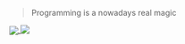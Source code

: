 > Programming is a nowadays real magic

<a href="https://github.com/anuraghazra/github-readme-stats">
  <img align="center" src="https://github-readme-stats.vercel.app/api/top-langs/?username=dominux&hide=html,css,scss,sass,less,dockerfile,shell,vue,svelte,makefile,procfile&langs_count=10&custom_title=Top%20Used%20Languges&card_width=495&cache_seconds=3600" />
</a>
<a href="https://github.com/anuraghazra/github-readme-stats">
  <img align="top" src="https://github-readme-stats.vercel.app/api?username=Dominux&count_private=true&show_icons=true&theme=vue&custom_title=Dominux%27s%20Stats&layout=compact&cache_seconds=3600" />
</a>

